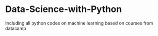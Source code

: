 # Data-Science-with-Python
Including all python codes on machine learning based on courses from datacamp
